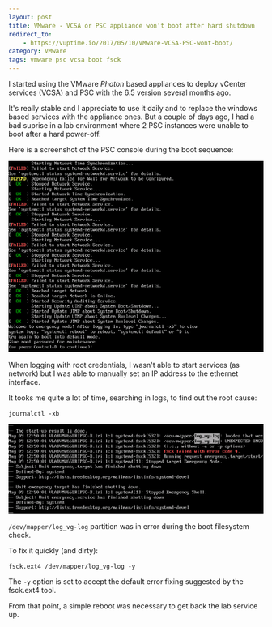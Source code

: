 ```yaml
---
layout: post
title: VMware - VCSA or PSC appliance won't boot after hard shutdown
redirect_to:
    - https://vuptime.io/2017/05/10/VMware-VCSA-PSC-wont-boot/
category: VMware
tags: vmware psc vcsa boot fsck
---
```


I started using the VMware *Photon* based appliances to deploy vCenter services (VCSA) and PSC with the 6.5 version several months ago.

It's really stable and I appreciate to use it daily and to replace the windows based services with the appliance ones. But a couple of days ago, I had a bad suprise in a lab environment where 2 PSC instances were unable to boot after a hard power-off.

Here is a screenshot of the PSC console during the boot sequence:

![PSC console during the boot sequence](/images/psc-wont-boot-1.png "PSC console during the boot sequence")

When logging with root credentials, I wasn't able to start services (as network) but I was able to manually set an IP address to the ethernet interface.

It tooks me quite a lot of time, searching in logs, to find out the root cause:

```
journalctl -xb
```

![The root cause](/images/psc-wont-boot-2.png "The root cause")

``/dev/mapper/log_vg-log`` partition was in error during the boot filesystem check.

To fix it quickly (and dirty):

```
fsck.ext4 /dev/mapper/log_vg-log -y
```

The ``-y`` option is set to accept the default error fixing suggested by the fsck.ext4 tool.

From that point, a simple reboot was necessary to get back the lab service up.
